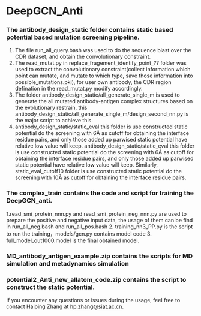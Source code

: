 # DeepGCN_Anti
### The antibody_design_static folder contains static based potential based mutation screening pipeline. 
1. The file run_all_query.bash was used to do the sequence blast over the CDR dataset, and obtain the convolutionary constraint.
2. The read_mutat.py in replace_fragement_identify_point_?? folder was used to extract the convolutionary constraint(collect information which point can mutate, and mutate to which type, save those information into possible_mutations.pkl), for user own antibody, the CDR region defination in the read_mutat.py modify accordingly.
3. The folder antibody_design_static/all_generate_single_m is used to generate the all mutated antibody-antigen complex structures based on the evolutionary restrain, this antibody_design_static/all_generate_single_m/design_second_nn.py is the major script to achieve this.
4. antibody_design_static/static_eval  this folder is use constructed static potential do the screening with 6Å as cutoff for obtaining the interface residue pairs, and only those added up parwised static potential have relative low value will keep. antibody_design_static/static_eval  this folder is use constructed static potential do the screening with 6Å as cutoff for obtaining the interface residue pairs, and only those added up parwised static potential have relative low value will keep. Similarly, static_eval_cutoff10 folder is use constructed static potential do the screening with 10Å as cutoff for obtaining the interface residue pairs.

### The complex_train contains the code and script for training the DeepGCN_anti.
1.read_smi_protein_nnn.py and read_smi_protein_neg_nnn.py are used to prepare the positive and negative input data, the usage of them can be find in run_all_neg.bash and run_all_pos.bash
2. training_nn3_PP.py is the script to run the training，models/gcn.py contains model code
3. full_model_out1000.model is the final obtained model.



### MD_antibody_antigen_example.zip contains the scripts for MD simulation and metadynamics simulation

### potential2_Anti_new_allatom_code.zip contains the script to construct the static potential.


If you encounter any questions or issues during the usage, feel free to contact Haiping Zhang at hp.zhang@siat.ac.cn.
